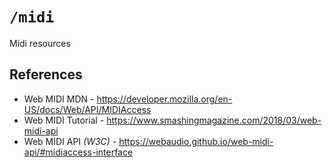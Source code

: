# `/midi`

Midi resources

## References

  - Web MIDI MDN - https://developer.mozilla.org/en-US/docs/Web/API/MIDIAccess
  - Web MIDI Tutorial - https://www.smashingmagazine.com/2018/03/web-midi-api
  - Web MIDI API _(W3C)_ - https://webaudio.github.io/web-midi-api/#midiaccess-interface

